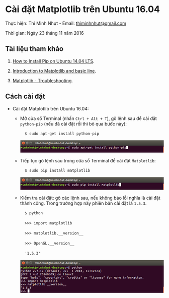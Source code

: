 # Cài đặt Matplotlib trên Ubuntu 16.04

Thực hiện: Thi Minh Nhựt - Email: thiminhnhut@gmail.com

Thời gian: Ngày 23 tháng 11 năm 2016

## Tài liệu tham khảo

1. [How to Install Pip on Ubuntu 14.04 LTS](https://www.liquidweb.com/kb/how-to-install-pip-on-ubuntu-14-04-lts/).

2. [Introduction to Matplotlib and basic line](https://pythonprogramming.net/matplotlib-intro-tutorial/).

3. [Matplotlib - Troubleshooting](http://matplotlib.org/faq/troubleshooting_faq.html).

## Cách cài đặt

* Cài đặt Matplotlib trên Ubuntu 16.04:	

	+ Mở cửa sổ Terminal (nhấn `Ctrl + Alt + T`), gõ lệnh sau để cài đặt `python-pip` 
	(nếu đã cài đặt rồi thì bỏ qua bước này):
	
			$ sudo apt-get install python-pip
			
		![](https://raw.githubusercontent.com/h3int2um/python-matplotlib/master/matplotlib-tutorials/images/caidat-python-pip-ubuntu.png)

	+ Tiếp tục gõ lệnh sau trong cửa sổ Terminal để cài đặt `Matplotlib`:
	
			$ sudo pip install matplotlib
			
		![](https://raw.githubusercontent.com/h3int2um/python-matplotlib/master/matplotlib-tutorials/images/caidat-matplotlib-ubuntu.png)
		
	+ Kiểm tra cài đặt: gõ các lệnh sau, nếu không báo lỗi nghĩa là cài đặt thành công. 
	Trong trường hợp này phiên bản cài đặt là `1.5.3`.
	
			$ python
			
			>>> import matplotlib
			
			>>> matplotlib.__version__
			
			>>> OpenGL.__version__
			
			'1.5.3'
		
		![](https://raw.githubusercontent.com/h3int2um/python-matplotlib/master/matplotlib-tutorials/images/kiemtra-caidat-matplotlib.png)
